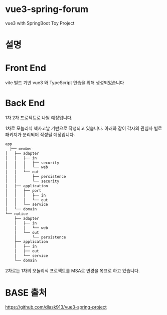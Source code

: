 # vue3-spring-forum
vue3 with SpringBoot Toy Project

# 설명

# Front End 
  vite 빌드 기반 vue3 와 TypeScript 연습을 위해 생성되었습니다 
  
# Back End 
  1차 2차 프로젝트로 나뉠 예정입니다.
  
  1차로 모놀리식 헥사고날 기반으로 작성되고 있습니다.
  아래와 같이 각자의 관심사 별로 패키지가 분리되어 작성될 예정입니다.
```md  
app
  ├── member
│   ├── adapter
│   │   ├── in
│   │   │   ├── security
│   │   │   └── web
│   │   └── out
│   │       ├── persistence
│   │       └── security
│   ├── application
│   │   ├── port
│   │   │   ├── in
│   │   │   └── out
│   │   └── service
│   └── domain
└── notice
    ├── adapter
    │   ├── in
    │   │   └── web
    │   └── out
    │       └── persistence
    ├── application
    │   ├── in
    │   ├── out
    │   └── service
    └── domain
```
2차로는 1차의 모놀리식 프로젝트를 MSA로 변경을 목표로 하고 있습니다.


# BASE 출처
https://github.com/dlask913/vue3-spring-project

